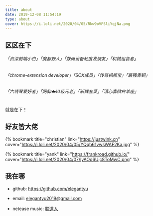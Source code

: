```yaml
---
title: about
date: 2019-12-08 11:54:19
type: about
cover: https://i.loli.net/2020/04/05/Rkw9oVFSliYqjNa.png
---
```


## 区区在下
  ###### 「资深前端小白」「魔都野人」「数码设备轻度发烧友」「机械组装者」
  ###### 「chrome-extension developer」「SOX成员」「传奇抓根宝」「最强青铜」
  ###### 「六线琴爱好者」「网抑☁️10级元老」「新鲜韭菜」「清心寡欲白羊座」
  
  就是在下！
  
  
## 好友皆大佬

{% bookmark title="christian" link="https://justwink.cn" cover="https://i.loli.net/2020/04/05/YQqb61vwsWAF2Ka.jpg" %}

{% bookmark title="yank" link="https://frankroad.github.io/" cover="https://i.loli.net/2020/04/07/IyAOd6Ujc8ToMwC.png" %}

## 我在哪

  - github: https://github.com/elegantyu

  - email: elegantyu2019@gmail.com

  - netease music: [聆道人](https://music.163.com/#/user/home?id=103973269) 